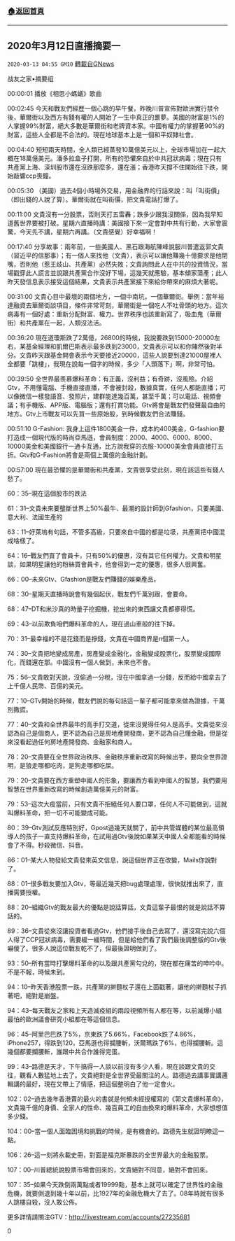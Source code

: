 ###  [:house:返回首頁](https://github.com/ourhimalayas/txt)
---

## 2020年3月12日直播摘要一
`2020-03-13 04:55 GM10` [轉載自GNews](https://gnews.org/zh-hant/140053/)

战友之家•摘要组

00:00:01 播放《相思小螞蟻》歌曲

00:02:45 今天和戰友們經歷一個心跳的早午餐，昨晚川普宣佈對歐洲實行禁令後，華爾街以及西方有錢有權的人開始了一生中真正的噩夢。美國的財富是1%的人掌握99%財富，絕大多數是華爾街和老牌資本家。中國有權力的掌握著90%的財富，這些人全都是不合法的。現在地球基本上是一個和平奴隸社會。

00:04:40 短短兩天時間，全人類已經蒸發10萬億美元以上，全球市場加在一起大概在18萬億美元。潘多拉盒子打開，所有的恐懼來自於中共冠狀病毒；現在只有共產黨上海、深圳股市還在沒跌那麼多，還在漲；香港昨天撐不住開始往下跌，開始敲響ccp喪鐘。

00:05:30 （美國）過去4個小時場外交易，用金融界的行話來說：叫「叫街價」（即出錢的人說了算）。華爾街就在叫街價，把文貴電話打爆了。

00:11:00 文貴沒有一分股票，否則天打五雷轟；跌多少跟我沒關係，因為我早知道舊世界要被打破。星期六直播時講：美國接下來一定會對中共有行動，大家會震驚，今天先不講，星期六再講。（文貴感覺）好幸福啊！

00:17:40 分享故事：兩年前，一些美國人、黑石跟海航陳峰說服川普遣返郭文貴（習近平的信那事）；有一個人來找他（文貴），表示可以讓他賺幾十億要求是他閉嘴，否則他（惹王歧山、共產黨）必然失敗；文貴詢問此人在中共的投資情況，當場戳穿此人謊言並說跟共產黨合作沒好下場，這幾天就應驗，基本傾家蕩產；此人昨天發信息表示接受這個結果，文貴表示共產黨接下來給你帶來的麻煩大著呢。

00:31:00 文貴心目中最壞的兩個地方，一個中南坑，一個華爾街。舉例：當年裕達融資去華爾街談項目，條件非常苛刻，華爾街是一個吃人不吐骨頭的地方。這次病毒有一個好處：重新分配財富、權力。世界秩序也該重新寫了，吸血鬼（華爾街）和共產黨在一起，人類沒法活。

00:36:20 現在道瓊斯跌了2萬億，26800的時候，我說要跌到15000-20000左右，某基金經理和凱爾巴斯表示最多跌到23000，文貴表示可以和你賭然後對半分。文貴昨天跟基金開會表示今天要接近20000，這些人說要到達21000屋裡人全都要「跳樓」，我現在說每一個字的時候，多少「人頭落下」啊，非常可怕。

00:39:50 全世界最羨慕爆料革命：有正義，沒利益；有奇跡，沒風險。介紹Gtv，不用懂電腦、手機直接直播，不會被封殺，數據真實，任何人都能直播；可以像微信一樣發語音、發照片，建群能達幾百萬，甚至千萬；可以電話、視頻會議；有手機版、APP版、電腦版；還有打賞功能。Gtv將會是戰友們發聲最自由的地方。Gtv上市戰友可以先買一些原始股，到時候戰友們合法賺錢。

00:51:10 G-Fashion: 我身上這件1800美金一件，成本約400美金，G-fashion要打造成一個現代版的時尚亞馬遜，會員制度：2000、4000、6000、8000、10000美金和美國銀行一通卡互通，比方說我穿的衣服-10000美金會員直接打五折。Gtv和G-Fashion將會是兩個上萬億的金融計劃。

00:57:00 現在最恐懼的是華爾街和共產黨，文貴很享受此刻，現在該這些有錢人愁了。

60：35–現在這個股市的跌法

61：31–文貴未來要壟斷世界上50%最牛、最潮的設計師到Gfashion，只要美國、意大利、法國生產的

63：11–好萊塢有句話，不管多高級，只要來自中國的都是垃圾，共產黨把中國混成啥樣了。

64：16–戰友們買了會員卡，只有50%的優惠，沒有其它任何權力。文貴和明星談，如果明星讓他的粉絲買會員卡，他會得到一定的優惠，很多人很興奮。

66：00–未來Gtv、Gfashion是戰友們賺錢的娛樂產品。

68：30–星期天直播時說會有幾個起伏，戰友們千萬別跟，會要命。

68：47–DT和米沙真的時量子挖掘機，挖出來的東西讓文貴都瘮得慌。

69：43–以前欺負咱們爆料革命的人，現在過山車般的往下掉。

70：31–最幸福的不是花錢而是掙錢，文貴在中國商界是n個第一人。

74：30–文貴把地變成房產，房產變成金融化，金融變成股票化，股票變成國際化，而錢還在那。中國沒有一個人做到，未來也不會。

75：56–文貴敢對天說，沒偷過一分稅，沒在中國拿過一分錢，反而給中國拿去了上千億人民幣、百億的美元。

77：10–GTv開始的時候，戰友們說的每句話這一輩子都可能拿來做為證據，千萬別撒謊。

77：40–文貴和全世界最牛的高手打交道，從來沒覺得任何人是高手。文貴從來沒認為自己是個商人，更不認為自己是房地產開發商，更不認為自己懂金融，但是從來沒看起過任何房地產開發商、金融家和商人。

78：20–文貴要在全世界政治秩序、金融秩序重新改寫的時候出手，要向全世界證明，是狼走哪都吃肉，是狗走哪都吃屎。

79：20–文貴要在西方重塑中國人的形象，要讓西方看到中國人的智慧，我們要用智慧在世界重新改寫的時候創造萬億美元的財富。

79：53–這次大疫當前，只有文貴不拒絕任何人要口罩，任何人不可能做到，這就叫爆料革命，把一切不可能變成可能。

80：39–Gtv測試反應特別好，Gpost過幾天就關了，前中共管媒體的某位最高領導人的孩子一直支持爆料革命，在試用過Gtv後說如果某天中國人全都能看的時候會了不得。秒殺微信、抖音。

86：01–某大人物發給文貴發來英文信息，說這個世界正在改變，Mails你說對了。

88：01–很多戰友要加入Gtv，等最近幾天把bug處理處理，很快就推出來了，直播需要授權。

88：20–組織Gtv的戰友最大的優點是說話算話，文貴這輩子最恨的就是說話不算話的。

89：36–文貴從來沒讓投資者看過Gtv，他們接手後自己去寫了，還沒寫完說六個人得了CCP冠狀病毒，需要緩一緩時間，但是給他們看了我們最後調整版的Gtv後嚇傻了。很多人說這位戰友乾不了，但最後證明做到了。

93：50–所有當時打擊爆料革命的以及跟共產黨勾兌的，現在都在痛苦的呻吟中。不是不報，時候未到。

94：10–昨天香港股票一跌，共產黨的擀麵杖子還在上面戳著，讓他的擀麵杖子抓著吧，絕對是崩盤。

94：43–每天戰友之家和上天造滅疫組的兩段視頻所有人都在等，以前滅爆小組最怕的歐洲議會研究小組都在等這個信息。

96：45–阿里巴巴跌了5%，京東跌了5.66%，Facebook跌了4.86%，iPhone257，得跌到120，亞馬遜也得攔腰斬，沃爾瑪跌了6%，也得攔腰斬。這幾個都要攔腰斬，誰跟中共合作誰得完蛋。

99：43–路德是天才，下午搞得一人談以前沒有多少人看，現在談跟文貴的交往，觀看人數猛地上去了。文貴絕對是全世界受最關注的人。路德過去講事實講邏輯講的最好，現在又帶上了情感，把這個整明白了他一定會火。

102：02–過去幾年香港賣的最火的書就是何頻未經授權寫的《郭文貴爆料革命》，文貴幾千億的身價、全家人的性命、幾百員工的自由換來的爆料革命，大家想想值多少錢。

104：00–當一個人面臨困境和挑戰的時候，是有機會的。路德先生就證明瞭這一點。

106：26–這一刻將永載史冊，對面是福克斯暴跌的全世界最大的金融股票。

107：00–川普總統說股票市場會回來的，文貴絕對不同意，絕對不會回來。

107：35–如果今天跌倒兩萬點或者19999點，基本上就可以確定了世界性的金融危機，就要倒退到幾十年以前，比1927年的金融危機大了去了。08年時就有很多人跳樓自殺，沒人敢公佈。

更多詳情請關注GTV：http://livestream.com/accounts/27235681



0
